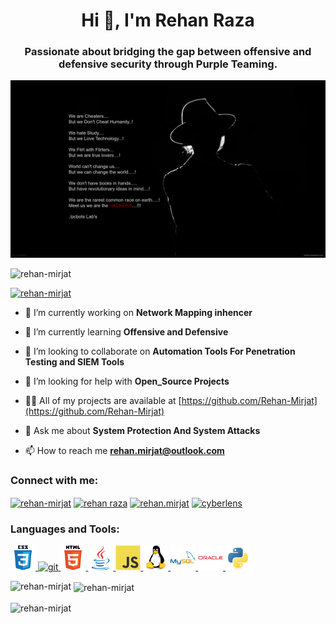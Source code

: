 <h1 align="center">Hi 👋, I'm Rehan Raza</h1>
<h3 align="center">Passionate about bridging the gap between offensive and defensive security through Purple Teaming.</h3>

<img src="480531.png" alt="FrontImage">

<p align="left"> <img src="https://komarev.com/ghpvc/?username=rehan-mirjat&label=Profile%20views&color=0e75b6&style=flat" alt="rehan-mirjat" /> </p>

<p align="left"> <a href="https://github.com/ryo-ma/github-profile-trophy"><img src="https://github-profile-trophy.vercel.app/?username=rehan-mirjat" alt="rehan-mirjat" /></a> </p>

- 🔭 I’m currently working on **Network Mapping inhencer**

- 🌱 I’m currently learning **Offensive and Defensive**

- 👯 I’m looking to collaborate on **Automation Tools For Penetration Testing and SIEM Tools**

- 🤝 I’m looking for help with **Open_Source Projects**

- 👨‍💻 All of my projects are available at [https://github.com/Rehan-Mirjat](https://github.com/Rehan-Mirjat)

- 💬 Ask me about **System Protection And System Attacks**

- 📫 How to reach me **rehan.mirjat@outlook.com**

<h3 align="left">Connect with me:</h3>
<p align="left">
<a href="https://linkedin.com/in/rehan-mirjat" target="blank"><img align="center" src="https://raw.githubusercontent.com/rahuldkjain/github-profile-readme-generator/master/src/images/icons/Social/linked-in-alt.svg" alt="rehan-mirjat" height="30" width="40" /></a>
<a href="https://fb.com/rehan raza" target="blank"><img align="center" src="https://raw.githubusercontent.com/rahuldkjain/github-profile-readme-generator/master/src/images/icons/Social/facebook.svg" alt="rehan raza" height="30" width="40" /></a>
<a href="https://instagram.com/rehan.mirjat" target="blank"><img align="center" src="https://raw.githubusercontent.com/rahuldkjain/github-profile-readme-generator/master/src/images/icons/Social/instagram.svg" alt="rehan.mirjat" height="30" width="40" /></a>
<a href="https://www.youtube.com/c/cyberlens" target="blank"><img align="center" src="https://raw.githubusercontent.com/rahuldkjain/github-profile-readme-generator/master/src/images/icons/Social/youtube.svg" alt="cyberlens" height="30" width="40" /></a>
</p>

<h3 align="left">Languages and Tools:</h3>
<p align="left"> <a href="https://www.w3schools.com/css/" target="_blank" rel="noreferrer"> <img src="https://raw.githubusercontent.com/devicons/devicon/master/icons/css3/css3-original-wordmark.svg" alt="css3" width="40" height="40"/> </a> <a href="https://git-scm.com/" target="_blank" rel="noreferrer"> <img src="https://www.vectorlogo.zone/logos/git-scm/git-scm-icon.svg" alt="git" width="40" height="40"/> </a> <a href="https://www.w3.org/html/" target="_blank" rel="noreferrer"> <img src="https://raw.githubusercontent.com/devicons/devicon/master/icons/html5/html5-original-wordmark.svg" alt="html5" width="40" height="40"/> </a> <a href="https://www.java.com" target="_blank" rel="noreferrer"> <img src="https://raw.githubusercontent.com/devicons/devicon/master/icons/java/java-original.svg" alt="java" width="40" height="40"/> </a> <a href="https://developer.mozilla.org/en-US/docs/Web/JavaScript" target="_blank" rel="noreferrer"> <img src="https://raw.githubusercontent.com/devicons/devicon/master/icons/javascript/javascript-original.svg" alt="javascript" width="40" height="40"/> </a> <a href="https://www.linux.org/" target="_blank" rel="noreferrer"> <img src="https://raw.githubusercontent.com/devicons/devicon/master/icons/linux/linux-original.svg" alt="linux" width="40" height="40"/> </a> <a href="https://www.mysql.com/" target="_blank" rel="noreferrer"> <img src="https://raw.githubusercontent.com/devicons/devicon/master/icons/mysql/mysql-original-wordmark.svg" alt="mysql" width="40" height="40"/> </a> <a href="https://www.oracle.com/" target="_blank" rel="noreferrer"> <img src="https://raw.githubusercontent.com/devicons/devicon/master/icons/oracle/oracle-original.svg" alt="oracle" width="40" height="40"/> </a> <a href="https://www.python.org" target="_blank" rel="noreferrer"> <img src="https://raw.githubusercontent.com/devicons/devicon/master/icons/python/python-original.svg" alt="python" width="40" height="40"/> </a> </p>

<p><img align="left" src="https://github-readme-stats.vercel.app/api/top-langs?username=rehan-mirjat&show_icons=true&locale=en&layout=compact" alt="rehan-mirjat" /></p>

<p>&nbsp;<img align="center" src="https://github-readme-stats.vercel.app/api?username=rehan-mirjat&show_icons=true&locale=en" alt="rehan-mirjat" /></p>

<p><img align="center" src="https://github-readme-streak-stats.herokuapp.com/?user=rehan-mirjat&" alt="rehan-mirjat" /></p>

